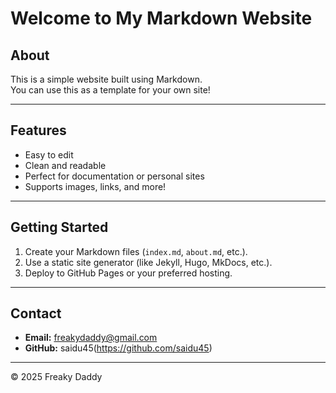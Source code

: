 # Welcome to My Markdown Website


## About

This is a simple website built using Markdown.  
You can use this as a template for your own site!

---

## Features

- Easy to edit
- Clean and readable
- Perfect for documentation or personal sites
- Supports images, links, and more!

---

## Getting Started

1. Create your Markdown files (`index.md`, `about.md`, etc.).
2. Use a static site generator (like Jekyll, Hugo, MkDocs, etc.).
3. Deploy to GitHub Pages or your preferred hosting.

---

## Contact

- **Email:** freakydaddy@gmail.com
- **GitHub:** saidu45(https://github.com/saidu45)

---

© 2025 Freaky Daddy

